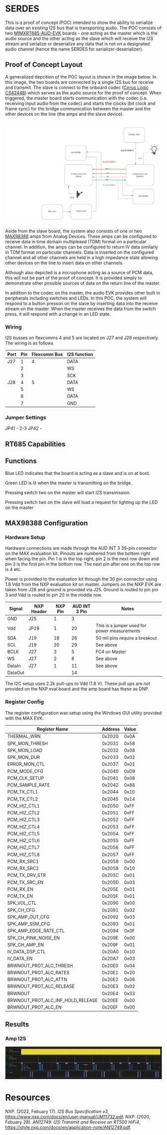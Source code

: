 # SERDES

This is a proof of concept (POC) intended to show the ability to serialize data over an existing I2S bus that is transporting audio.  The POC consists of two [MIMXRT685-AUD-EVK](https://www.nxp.com/design/development-boards/i-mx-evaluation-and-development-boards/i-mx-rt600-audio-evaluation-kit:MIMXRT685-AUD-EVK) boards - one acting as the master which is the audio source and the other acting as the slave which will receive the I2S stream and serialize or deserialize any data that is not on a designated audio channel (hence the name SERDES for serializer-deserializer).

## Proof of Concept Layout

A generalized depcition of the POC layout is shown in the image below.  In this image, the two boards are connected by a single I2S bus for receive and transmit.  The slave is connect to the onboard codec ([Cirrus Logic CS42448](https://www.cirrus.com/products/cs42448/)) which serves as the audio source for the proof of concept.  When triggered, the master board starts communication with the codec (i.e. receiving input audio from the codec) and starts the clocks (bit clock and frame sync) for the bridge communication between the master and the other devices on the line (the amps and the slave device).

![POC Layout](docs/POC_Layout.png)

Aside from the slave board, the system also consists of one or two [MAX98388](https://www.analog.com/en/products/max98388.html) amps from Analog Devices.  These amps can be configured to receive data in time domain multiplexed (TDM) format on a particular channel.  In addition, the amps can be configured to return IV data similarly in TDM format on particular channels.  Data is inserted on the configured channel and all other channels are held in a high impedance state allowing other devices on the line to insert data on other channels.

Although also depicted is a microphone acting as a source of PCM data, this will not be part of the proof of concept.  It is provided simply to demonstrate other possible sources of data on the return line of the master.

In addition to the codec on the master, the audio EVK provides other built in peripherals including switches and LEDs.  In this POC, the system will respond to a button presson on the slave by inserting data into the receive stream on the master.  When the master receives the data from the switch press, it will respond with a change in an LED state.

### Wiring

I2S busses on flexcomms 4 and 5 are located on J27 and J28 respectively.  The wiring is as follows

| Port    | Pin | Flexcomm Bus | I2S function |
| ------- | --- | ------------ | ------------ |
| J27     |  1  |   4          |      DATA    |
|         |  2  |              |      WS      |
|         |  3  |              |     SCK      |
| J28     |  4  |  5           |   DATA       |
|         |  5  |              |      WS      |
|         |  6  |              |      DATA    |
|         |  7  |              |     GND      |


### Jumper Settings

JP41 - 2-3
JP42 -


## RT685 Capabilities

## Functions

Blue LED indicates that the board is acting as a slave and is on at boot.

Green LED is lit when the master is transmitting on the bridge.

Pressing switch two on the master will start I2S transmission.

Pressing switch two on the slave will load a request for lighting up the LED on the master

## MAX98388 Configuration

### Hardware Setup

Hardware connections are made through the AUD INT 3 39-pin connector on the MAX evaluation kit.  Pinouts are numbered from the bottom right when facing the pin.  Pin 1 is in the top right, pin 2 is the next row down and pin 3 is the first pin in the bottom row.  The next pin after one on the top row is 4 etc.

Power is provided to the evaluation kit through the 30 pin connector using 1.8 Vdd from the NXP evaluation kit on master.  Jumpers on the NXP EVK are taken from J28 and ground is provided via J25.  Ground is routed to pin pin 3 and Vdd is routed to pin 20 in the middle row.

| Signal | NXP Header | NXP Pin | AUD INT 3 Pin | Notes |
| ------ | ---------- | ------- | ------------- | ----- |
|  GND   |    J25     |   1     |      3        |  |
|  Vdd   |    JP28    |   1     |      20       | This is a jumper used for power measurements |
|  SDA   |    J19     |   18    |      26       | 50 mil pins require a breakout |
|  SCL   |    J19     |   20    |      29       | See above |
| BCLK   |   J27      |   3     |      5        | FC4 on Master |
| WS     |   J27      |   2     |      8        | See above |
| DataIn |   J27      |   1     |      11       | See above |
| DataOut |           |         |      14       |           |

The I2C setup uses 2.2k pull-ups to Vdd (1.8 V).  These pull ups are not provided on the NXP eval board and the amp board has these as DNP.

### Register Config

The register configuration was setup using the Windows GUI utility provided with the MAX EVK.

| Register Name                   | Address | Value |
|----------------------------------|---------|-------|
| THERMAL_WRN                     | 0x2020  | 0x0A  |
| SPK_MON_THRESH                  | 0x2031  | 0x58  |
| SPK_MON_LOAD                    | 0x2032  | 0x08  |
| SPK_MON_DUR                     | 0x2033  | 0x02  |
| ERROR_MON_CTL                   | 0x2037  | 0x01  |
| PCM_MODE_CFG                    | 0x2040  | 0xD9  |
| PCM_CLK_SETUP                   | 0x2041  | 0x08  |
| PCM_SAMPLE_RATE                 | 0x2042  | 0x88  |
| PCM_TX_CTL1                     | 0x2044  | 0x10  |
| PCM_TX_CTL2                     | 0x2045  | 0x14  |
| PCM_HIZ_CTL1                    | 0x2050  | 0xFF  |
| PCM_HIZ_CTL2                    | 0x2051  | 0xFF  |
| PCM_HIZ_CTL3                    | 0x2052  | 0xFF  |
| PCM_HIZ_CTL4                    | 0x2053  | 0xFF  |
| PCM_HIZ_CTL5                    | 0x2054  | 0xFF  |
| PCM_HIZ_CTL6                    | 0x2055  | 0xFF  |
| PCM_HIZ_CTL7                    | 0x2056  | 0xFF  |
| PCM_HIZ_CTL8                    | 0x2057  | 0xFF  |
| PCM_RX_SRC1                     | 0x2058  | 0x00  |
| PCM_RX_SRC2                     | 0x2059  | 0x10  |
| PCM_TX_DRV_STR                  | 0x205C  | 0x01  |
| PCM_TX_SRC_EN                   | 0x205D  | 0x03  |
| PCM_RX_EN                       | 0x205E  | 0x01  |
| PCM_TX_EN                       | 0x205F  | 0x01  |
| SPK_VOL_CTL                     | 0x2090  | 0x00  |
| SPK_CH_CFG                      | 0x2091  | 0x02  |
| SPK_AMP_OUT_CFG                 | 0x2092  | 0x03  |
| SPK_AMP_SSM_CFG                 | 0x2093  | 0x01  |
| SPK_AMP_EDGE_RATE_CTL           | 0x2094  | 0x0F  |
| SPK_CH_PINK_NOISE_EN            | 0x209E  | 0x00  |
| SPK_CH_AMP_EN                   | 0x209F  | 0x01  |
| IV_DATA_DSP_CTL                 | 0x20A0  | 0x10  |
| IV_DATA_EN                      | 0x20A7  | 0x03  |
| BRWNOUT_PROT_ALC_THRESH         | 0x20E0  | 0x04  |
| BRWNOUT_PROT_ALC_RATES          | 0x20E1  | 0x20  |
| BRWNOUT_PROT_ALC_ATTN           | 0x20E2  | 0x06  |
| BRWNOUT_PROT_ALC_RELEASE        | 0x20E3  | 0x02  |
| BRWNOUT                         | 0x20E4  | 0x33  |
| BRWNOUT_PROT_ALC_INF_HOLD_RELEASE | 0x20EE | 0x00  |
| BRWNOUT_PROT_ALC_EN             | 0x20EF  | 0x00  |


## Results

### Amp I2S

![I2S_DIO](docs/amp-i2s-dio.png)

# Resources

NXP. (2022, Febuary 17). *I2S Bus Specification v3*, https://www.nxp.com/docs/en/user-manual/UM11732.pdf.
NXP. (2020, Febuary 28). *AN12749: I2S Transmit and Receive on RT500 HiFi4*, https://style.nxp.com/docs/en/application-note/AN12749.pdf.